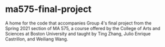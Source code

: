 # ma575-final-project
A home for the code that accompanies Group 4's final project from the Spring 2021 section of MA 575, a course offered by the College of Arts and Sciences at Boston University and taught by Ting Zhang, Julio Enrique Castrillon, and Weiliang Wang.
